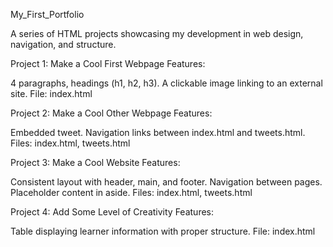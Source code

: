 My_First_Portfolio

A series of HTML projects showcasing my development in web design, navigation, and structure.

Project 1: Make a Cool First Webpage
Features:

4 paragraphs, headings (h1, h2, h3).
A clickable image linking to an external site.
File: index.html

Project 2: Make a Cool Other Webpage
Features:

Embedded tweet.
Navigation links between index.html and tweets.html.
Files: index.html, tweets.html

Project 3: Make a Cool Website
Features:

Consistent layout with header, main, and footer.
Navigation between pages.
Placeholder content in aside.
Files: index.html, tweets.html

Project 4: Add Some Level of Creativity
Features:

Table displaying learner information with proper structure.
File: index.html

